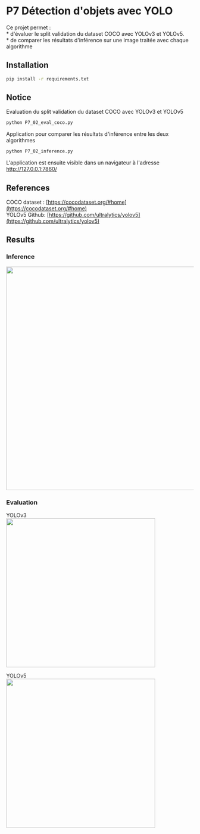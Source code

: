 # P7 Détection d'objets avec YOLO

Ce projet permet :  
    * d'évaluer le split validation du dataset COCO avec YOLOv3 et YOLOv5.  
    * de comparer les résultats d'inférence sur une image traitée avec chaque algorithme

## Installation

```bash
pip install -r requirements.txt
```

## Notice

Evaluation du split validation du dataset COCO avec YOLOv3 et YOLOv5

```bash
python P7_02_eval_coco.py
```
Application pour comparer les résultats d'inférence entre les deux algorithmes

```bash
python P7_02_inference.py
```
L'application est ensuite visible dans un navigateur à l'adresse http://127.0.0.1:7860/

## References

COCO dataset :     [https://cocodataset.org/#home](https://cocodataset.org/#home)  
YOLOv5 Github:     [https://github.com/ultralytics/yolov5](https://github.com/ultralytics/yolov5)

## Results

### Inference  
<img src="https://github.com/abugeia/7_preuve_de_concept/blob/master/img/inference.PNG" width="600px"/>

### Evaluation  
YOLOv3  
<img src="https://github.com/abugeia/7_preuve_de_concept/blob/master/img/yolov3_results.PNG" width="400px"/>

YOLOv5  
<img src="https://github.com/abugeia/7_preuve_de_concept/blob/master/img/yolov5_results.PNG" width="400px"/>